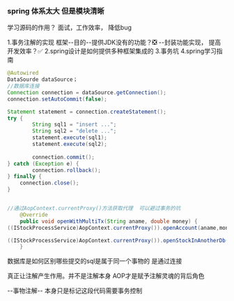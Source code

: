 ### spring 体系太大 但是模块清晰

学习源码的作用？
面试，工作效率， 降低bug

1.事务注解的实现
		框架--目的--提供JDK没有的功能？❎ --封装功能实现， 提高开发效率？✅
2.spring设计是如何提供多种框架集成的
3.事务坑
4.spring学习指南

```java
@Autowired
DataSourde dataSource；
//数据库连接
Connection connection = dataSource.getConnection();
connection.setAutoCommit(false);

Statement statement = connection.createStatement();
try {
		String sql1 = "insert ...";
		String sql2 = "delete ...";
		statement.execute(sql1);
		statement.execute(sql2);
		
		connection.commit();
} catch (Exception e) {
 		connection.rollback();
} finally {
  	connection.close();
}


//通过AopContext.currentProxy()方法获取代理  可以避过事务的坑
    @Override
    public void openWithMultiTx(String aname, double money) {
((IStockProcessService)AopContext.currentProxy()).openAccount(aname,money);

((IStockProcessService)AopContext.currentProxy()).openStockInAnotherDb(aname, 11);
    }


```
数据库是如何区别哪些提交的sql是属于同一个事物的 是通过连接

真正让注解产生作用。并不是注解本身
AOP才是赋予注解灵魂的背后角色

--事物注解-- 本身只是标记这段代码需要事务控制





